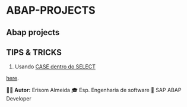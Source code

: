 # ABAP-PROJECTS

## Abap projects

## TIPS & TRICKS
1. Usando [CASE dentro do SELECT](./1.ZPROG_SELECT_WITH_CASE_ERI.ABAP)




[here](./docs/specification.md).




🧑‍💼 **Autor:** Erisom Almeida
🎓 Esp. Engenharia de software
📍 SAP ABAP Developer
  
